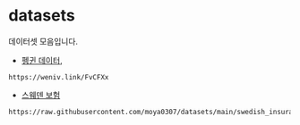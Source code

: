 # datasets
데이터셋 모음입니다.

- [펭귄 데이터](https://weniv.link/FvCFXx),
```
https://weniv.link/FvCFXx
```
- [스웨덴 보험](https://raw.githubusercontent.com/moya0307/datasets/main/swedish_insurance.csv)
```
https://raw.githubusercontent.com/moya0307/datasets/main/swedish_insurance.csv
```  
